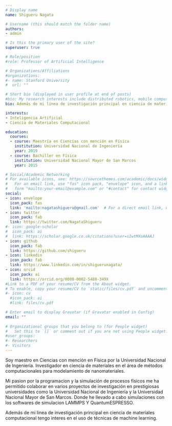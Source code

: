 ```yaml
---
# Display name
name: Shigueru Nagata

# Username (this should match the folder name)
authors:
- admin

# Is this the primary user of the site?
superuser: true

# Role/position
#role: Professor of Artificial Intelligence

# Organizations/Affiliations
#organizations:
#- name: Stanford University
#  url: ""

# Short bio (displayed in user profile at end of posts)
#bio: My research interests include distributed robotics, mobile computing and programmable matter.
bio: Además de mi linea de investigación principal en ciencia de materiales computacional tengo interes en el uso de técnicas de machine learning en los campos de ciencia de materiales y geoestadística.

interests:
- Inteligencia Artificial
- Ciencia de Materiales Computacional

education:
  courses:
  - course: Maestría en Ciencias con mención en Física
    institution: Universidad Nacional de Ingeniería
    year: 2019
  - course: Bachiller en Física
    institution: Universidad Nacional Mayor de San Marcos
    year: 2015

# Social/Academic Networking
# For available icons, see: https://sourcethemes.com/academic/docs/widgets/#icons
#   For an email link, use "fas" icon pack, "envelope" icon, and a link in the
#   form "mailto:your-email@example.com" or "#contact" for contact widget.
social:
- icon: envelope
  icon_pack: fas
  link: 'mailto:nagatashigueru@gmail.com'  # For a direct email link, use "mailto:test@example.org".
- icon: twitter
  icon_pack: fab
  link: https://twitter.com/NagataShigueru
#- icon: google-scholar
#  icon_pack: ai
#  link: https://scholar.google.co.uk/citations?user=sIwtMXoAAAAJ
- icon: github
  icon_pack: fab
  link: https://github.com/shigueru
- icon: linkedin
  icon_pack: fab
  link: https://www.linkedin.com/in/shiguerunagata/
- icon: orcid
  icon_pack: ai
  link: https://orcid.org/0000-0002-5488-349X
#Link to a PDF of your resume/CV from the About widget.
# To enable, copy your resume/CV to `static/files/cv.pdf` and uncomment the lines below.  
#- icon: cv
  #icon_pack: ai
  #link: files/cv.pdf

# Enter email to display Gravatar (if Gravatar enabled in Config)
email: ""
  
# Organizational groups that you belong to (for People widget)
#   Set this to `[]` or comment out if you are not using People widget.  
#user_groups:
#- Researchers
#- Visitors
---
```


Soy maestro en Ciencias con mención en Física por la Universidad Nacional de Ingeniería. Investigador en ciencia de materiales en el área de métodos computacionales para modelamiento de nanomateriales.

Mi pasion por la programacion y la simulación de procesos físicos me ha permitido colaborar en varios proyectos de investigación en prestigiosas universidades como la Universidad Nacional de Ingeniería y la Universidad Nacional Mayor de San Marcos. Donde he llevado a cabo simulaciones con los softwares de simulacion LAMMPS Y QuantumESPRESSO.

Además de mi linea de investigación principal en ciencia de materiales computacional tengo interes en el uso de técnicas de machine learning.
